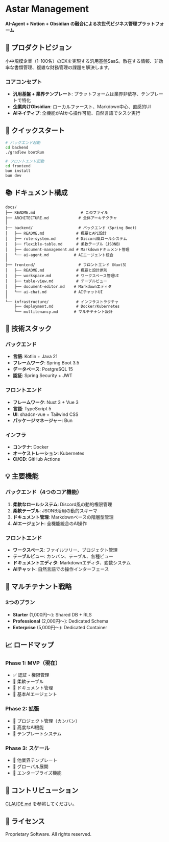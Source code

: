 # Astar Management

**AI-Agent + Notion + Obsidian の融合による次世代ビジネス管理プラットフォーム**

## 🎯 プロダクトビジョン

小中規模企業（1-100名）のDXを実現する汎用基盤SaaS。散在する情報、非効率な書類管理、複雑な財務管理の課題を解決します。

### コアコンセプト
- **汎用基盤 + 業界テンプレート**: プラットフォームは業界非依存、テンプレートで特化
- **企業向けObsidian**: ローカルファースト、Markdown中心、直感的UI
- **AIネイティブ**: 全機能がAIから操作可能、自然言語でタスク実行

## 🚀 クイックスタート

```bash
# バックエンド起動
cd backend
./gradlew bootRun

# フロントエンド起動
cd frontend
bun install
bun dev
```

## 📚 ドキュメント構成

```
docs/
├── README.md                    # このファイル
├── ARCHITECTURE.md             # 全体アーキテクチャ
│
├── backend/                    # バックエンド（Spring Boot）
│   ├── README.md              # 概要とAPI設計
│   ├── role-system.md         # Discord風ロールシステム
│   ├── flexible-table.md      # 柔軟テーブル（JSONB）
│   ├── document-management.md # Markdownドキュメント管理
│   └── ai-agent.md           # AIエージェント統合
│
├── frontend/                   # フロントエンド（Nuxt3）
│   ├── README.md              # 概要と設計原則
│   ├── workspace.md           # ワークスペース管理UI
│   ├── table-view.md          # テーブルビュー
│   ├── document-editor.md    # Markdownエディタ
│   └── ai-chat.md            # AIチャットUI
│
└── infrastructure/            # インフラストラクチャ
    ├── deployment.md          # Docker/Kubernetes
    └── multitenancy.md       # マルチテナント設計
```

## 🔧 技術スタック

### バックエンド
- **言語**: Kotlin + Java 21
- **フレームワーク**: Spring Boot 3.5
- **データベース**: PostgreSQL 15
- **認証**: Spring Security + JWT

### フロントエンド
- **フレームワーク**: Nuxt 3 + Vue 3
- **言語**: TypeScript 5
- **UI**: shadcn-vue + Tailwind CSS
- **パッケージマネージャー**: Bun

### インフラ
- **コンテナ**: Docker
- **オーケストレーション**: Kubernetes
- **CI/CD**: GitHub Actions

## 💡 主要機能

### バックエンド（4つのコア機能）
1. **柔軟なロールシステム**: Discord風の動的権限管理
2. **柔軟テーブル**: JSONB活用の動的スキーマ
3. **ドキュメント管理**: Markdownベースの階層型管理
4. **AIエージェント**: 全機能統合のAI操作

### フロントエンド
- **ワークスペース**: ファイルツリー、プロジェクト管理
- **テーブルビュー**: カンバン、テーブル、各種ビュー
- **ドキュメントエディタ**: Markdownエディタ、変数システム
- **AIチャット**: 自然言語での操作インターフェース

## 🏢 マルチテナント戦略

### 3つのプラン
- **Starter** (1,000円〜): Shared DB + RLS
- **Professional** (2,000円〜): Dedicated Schema
- **Enterprise** (5,000円〜): Dedicated Container

## 📈 ロードマップ

### Phase 1: MVP（現在）
- ✅ 認証・権限管理
- 🚧 柔軟テーブル
- 🚧 ドキュメント管理
- 📅 基本AIエージェント

### Phase 2: 拡張
- 📅 プロジェクト管理（カンバン）
- 📅 高度なAI機能
- 📅 テンプレートシステム

### Phase 3: スケール
- 📅 他業界テンプレート
- 📅 グローバル展開
- 📅 エンタープライズ機能

## 🤝 コントリビューション

[CLAUDE.md](../CLAUDE.md) を参照してください。

## 📄 ライセンス

Proprietary Software. All rights reserved.